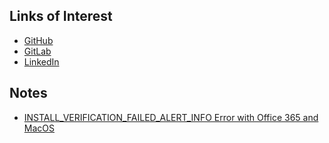   

## Links of Interest

* [GitHub](https://www.github.com/jonathanmtran)
* [GitLab](https://gitlab.com/jonathanmtran)
* [LinkedIn](https://www.linkedin.com/in/jonathanmtran)

## Notes

* [INSTALL_VERIFICATION_FAILED_ALERT_INFO Error with Office 365 and MacOS](notes/install_verification_failed_alert_info-error.md)
